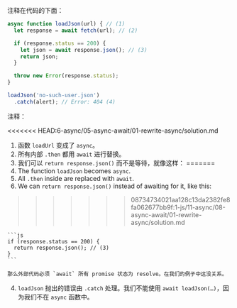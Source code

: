 
注释在代码的下面：

```js run
async function loadJson(url) { // (1)
  let response = await fetch(url); // (2)

  if (response.status == 200) {
    let json = await response.json(); // (3)
    return json;
  }

  throw new Error(response.status);
}

loadJson('no-such-user.json')
  .catch(alert); // Error: 404 (4)
```

注释：

<<<<<<< HEAD:6-async/05-async-await/01-rewrite-async/solution.md
1. 函数 `loadUrl` 变成了 `async`。
2. 所有内部 `.then` 都用 `await` 进行替换。
3. 我们可以 `return response.json()` 而不是等待，就像这样：
=======
1. The function `loadJson` becomes `async`.
2. All `.then` inside are replaced with `await`.
3. We can `return response.json()` instead of awaiting for it, like this:
>>>>>>> 08734734021aa128c13da2382fe8fa062677bb9f:1-js/11-async/08-async-await/01-rewrite-async/solution.md

    ```js
    if (response.status == 200) {
      return response.json(); // (3)
    }
    ```

    那么外部代码必须 `await` 所有 promise 状态为 resolve。在我们的例子中这没关系。
4. `loadJson` 抛出的错误由 `.catch` 处理。我们不能使用 `await loadJson(…)`，因为我们不在 `async` 函数中。
